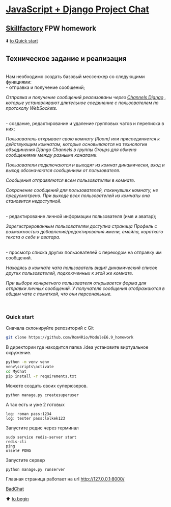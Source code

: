 # [JavaScript + Django Project Chat](http://127.0.0.1:8000/accounts/login/)
## [Skillfactory](https://skillfactory.ru) FPW homework


<p> </p>

:arrow_down: [to Quick start](README.md#Quick-start)

<p> </p>

## Техническое задание и реализация  
<br>
Нам необходимо создать базовый мессенжер со следующими функциями:
<br>
- отправка и получение сообщений;

*Отправка и получение сообщений реализованы через [Channels Django](https://channels.readthedocs.io/en/stable/introduction.html) , которые устанавливают длительное соединение с пользователем по протоколу WebSockets.*

<br>
- создание, редактирование и удаление групповых чатов и переписка в них;

*Пользователь открывает свою комнату (Room) или присоединяется к действующим комнатам, которые основываются на технологии объединения Django Channels в группы Groups для обмена сообщениями между разными каналами.*

*Пользователи подключаются и выходят из комнат динамически, вход и выход обозначаются сообщением от пользователя.*

*Сообщения отправляются всем пользователям в комнате.*

*Сохранение сообщений для пользователей, покинувших комнату, не предусмотрено. При выходе всех пользователей из комнаты она становится недоступной.*

<br>
- редактирование личной информации пользователя (имя и аватар);

*Зарегистрированным пользователям доступна страница Профиль с возможностью добавления/редактирования имени, емейла, короткого текста о себе и аватара.*

<br>
- просмотр списка других пользователей с переходом на отправку им сообщений.

*Находясь в комнате чата пользователь видит динамический список других пользователей, подключенных к этой же комнате.*

*При выборе конкретного пользователя открывается форма для отправки личных сообщений. У получателя сообщения отображаются в общем чате с пометкой, что они персональные.*

<br>

### Quick start

Сначала склонируйте репозиторий с Git
```bash
git clone https://github.com/Rom4Rio/ModuleE6.9_homework
```
В директории где находится папка .idea установите виртуальное окружение.
```bash
python -m venv venv
venv\scripts\activate
cd MyChat
pip install -r requirements.txt
```
Можете создать своих суперюзеров.
```
python manage.py createsuperuser
``` 
А так есть и уже 2 готовых
```
log: roman pass:1234
log: tester pass:lolkek123
```
Запустите редис через терминал 
```
sudo service redis-server start
redis-cli
ping
ответ# PONG
```

Запустите сервер
```
python manage.py runserver
```

Главная страница работает на url http://127.0.0.1:8000/

[BadChat](http://127.0.0.1:8000/)
<p> </p>
<p> </p>

:arrow_up: [to begin](README.md#Техническое-задание-и-реализация)

